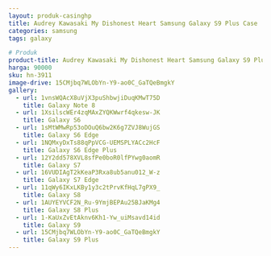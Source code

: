```yaml
---
layout: produk-casinghp
title: Audrey Kawasaki My Dishonest Heart Samsung Galaxy S9 Plus Case
categories: samsung
tags: galaxy

# Produk
product-title: Audrey Kawasaki My Dishonest Heart Samsung Galaxy S9 Plus Case
harga: 90000
sku: hn-3911
image-drive: 15CMjbq7WLObYn-Y9-ao0C_GaTQeBmgkY
gallery:
  - url: 1vnsWQAcX8uVjX3puShbwjiDuqKMwT75D
    title: Galaxy Note 8
  - url: 1XsilscWEr4zqMAxZYQKWwrf4qkesw-JK
    title: Galaxy S6
  - url: 1sMtWMwRp53oDOuQ6bw2K6g7ZVJ8WujGS
    title: Galaxy S6 Edge
  - url: 1NQMxyDxTs88qPpVCG-UEMSPLYACc2HcF
    title: Galaxy S6 Edge Plus
  - url: 12Y2dd578XVL8sfPe0boR0lfPYwg0aomR
    title: Galaxy S7
  - url: 16VUDIAgT2kKeaP3Rxa8ub5anu012_W-z
    title: Galaxy S7 Edge
  - url: 11qWy6IKxLKBy1y3c2tPrvKfHqL7gPX9_
    title: Galaxy S8
  - url: 1AUYEYVCF2N_Ru-9YmjBEPAu25BJaKMg4
    title: Galaxy S8 Plus
  - url: 1-KaUxZvEtAknv6Kh1-Yw_uiMsavd14id
    title: Galaxy S9
  - url: 15CMjbq7WLObYn-Y9-ao0C_GaTQeBmgkY
    title: Galaxy S9 Plus
---
```

